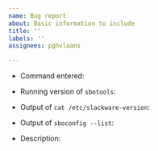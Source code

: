 ```yaml
---
name: Bug report
about: Basic information to include
title: ''
labels: ''
assignees: pghvlaans

---
```


* Command entered:

* Running version of `sbotools`:

* Output of `cat /etc/slackware-version`:

* Output of `sboconfig --list`:

* Description:
